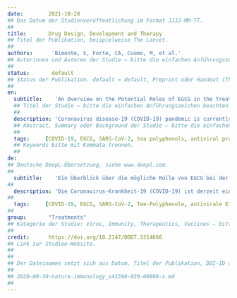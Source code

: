 ```yaml
---
date:        2021-10-28
## Das Datum der Studienveröffentlichung im Format JJJJ-MM-TT.
##
title:       Drug Design, Development and Therapy
## Titel der Publikation, beispielweise The Lancet.
##
authors:      'Bimonte, S, Forte, CA, Cuomo, M, et al.'
## Autorinnen und Autoren der Studie – bitte die einfachen Anführungszeichen beachten!
##
status:       default
## Status der Publikation. default = default, Preprint oder Handout (Thesenpapier)
##
en:
  subtitle:    'An Overview on the Potential Roles of EGCG in the Treatment of COVID-19 Infection'
  ## Titel der Studie – bitte die einfachen Anführungszeichen beachten!
  ##
  description: 'Coronavirus disease-19 (COVID-19) pandemic is currently ongoing worldwide and causes a lot of deaths in many countries. Although different vaccines for the severe acute respiratory syndrome coronavirus-2 (SARS-CoV-2) infection have been developed and are now available, there are no effective antiviral drugs to treat the disease, except for Remdesivir authorized by the US FDA to counteract the emergency. Thus, it can be useful to find alternative therapies based on the employment of natural compounds, with antiviral features, to circumvent SARS-CoV-2 infection. Pre-clinical studies highlighted the antiviral activities of epigallocatechin-3-gallate (EGCG), a catechin primarily found in green tea, against various viruses, including SARS-CoV-2. In this review, we summarize this experimental evidence and highlight the potential use of EGCG as an alternative therapeutic choice for the treatment of SARS-CoV-2 infection.'
  ## Abstract, Summary oder Background der Studie – bitte die einfachen Anführungszeichen b
  ##
  tags:     [COVID-19, EGCG, SARS-CoV-2, tea polyphenols, antiviral properties]
  ## Keywords bitte mit Kommata trennen.
  ##
de: 
## Deutsche DeepL-Übersetzung, siehe www.deepl.com.
##
  subtitle:    'Ein Überblick über die mögliche Rolle von EGCG bei der Behandlung von COVID-19-Infektionen'
##
  description: 'Die Coronavirus-Krankheit-19 (COVID-19) ist derzeit eine weltweite Pandemie, die in vielen Ländern zu zahlreichen Todesfällen führt. Obwohl verschiedene Impfstoffe für die Infektion mit dem schweren akuten respiratorischen Syndrom Coronavirus-2 (SARS-CoV-2) entwickelt wurden und jetzt zur Verfügung stehen, gibt es keine wirksamen antiviralen Medikamente zur Behandlung der Krankheit, mit Ausnahme von Remdesivir, das von der US-amerikanischen FDA zur Bekämpfung des Notfalls zugelassen wurde. Daher kann es sinnvoll sein, alternative Therapien zu finden, die auf dem Einsatz von Naturstoffen mit antiviralen Eigenschaften basieren, um die SARS-CoV-2-Infektion zu umgehen. In präklinischen Studien wurde die antivirale Wirkung von Epigallocatechin-3-gallat (EGCG), einem hauptsächlich in grünem Tee vorkommenden Catechin, gegen verschiedene Viren, darunter auch SARS-CoV-2, nachgewiesen. In dieser Übersichtsarbeit fassen wir diese experimentellen Beweise zusammen und heben den potenziellen Einsatz von EGCG als alternative therapeutische Option für die Behandlung der SARS-CoV-2-Infektion hervor.'
##
  tags:     [COVID-19, EGCG, SARS-CoV-2, Tee-Polyphenole, antivirale Eigenschaften]
##
group:       "Treatments"
## Kategorie der Studie: Virus, Immunity, Therapeutics, Vaccines – bitte die Anführungszeichen beachten!
##
credit:      https://doi.org/10.2147/DDDT.S314666
## Link zur Studien-Website.
##
##
## Der Dateinamen setzt sich aus Datum, Titel der Publikation, DOI-ID der Studie (nach dem letzten Slash) und der Dateiendung zusammen. Bitte den Unterstrich vor der DOI-ID beachten!
##
## 2020-09-30-nature-immunology_s41590-020-00808-x.md
##
---
```

<object data="{{ page.link }}" style='height:calc(100vh - 400px); width: 100%' type='application/pdf'></object>